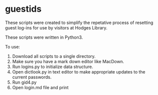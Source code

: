 # guestids

These scripts were created to simplify the repetative process of resetting guest log-ins for use by visitors at Hodges Library. 

These scripts were written in Python3. 

To use:

1. Download all scripts to a single directory.
2. Make sure you have a mark down editor like MacDown. 
3. Run logins.py to initialize data structure. 
4. Open dictlook.py in text editor to make appropriate updates to the current passwords.
5. Run gid4.py
6. Open login.md file and print